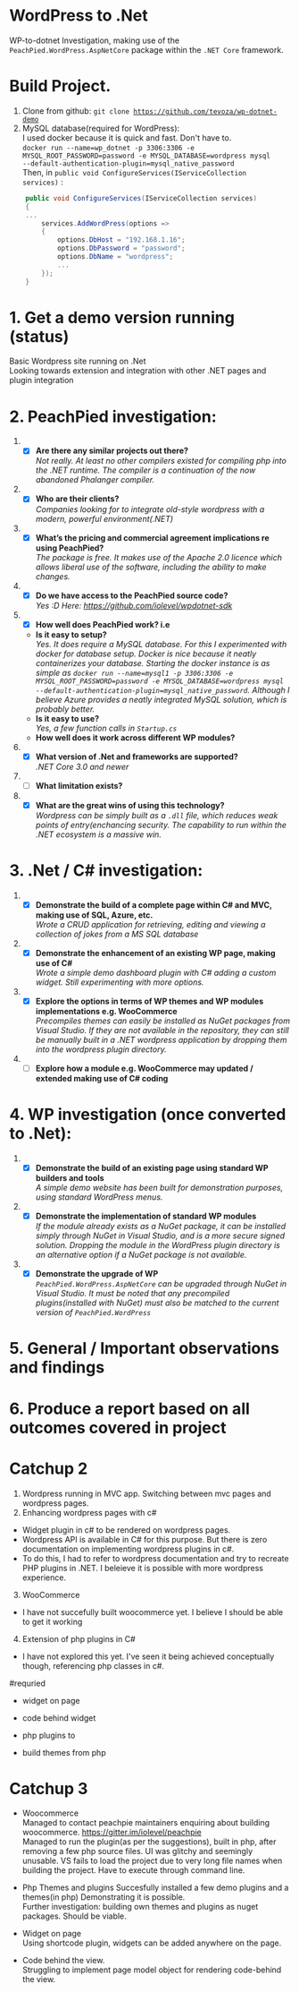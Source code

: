 ﻿# WordPress to .Net
WP-to-dotnet Investigation, making use of the <code>PeachPied.WordPress.AspNetCore</code> package within the <code>.NET Core</code> framework.

# Build Project.
1. Clone from github: <code>git clone https://github.com/tevoza/wp-dotnet-demo</code>  
2. MySQL database(required for WordPress):  
I used docker because it is quick and fast. Don't have to.  
<code>docker run --name=wp_dotnet -p 3306:3306 -e MYSQL_ROOT_PASSWORD=password -e MYSQL_DATABASE=wordpress mysql --default-authentication-plugin=mysql_native_password</code>  
Then, in <code>public void ConfigureServices(IServiceCollection services)</code> :
~~~c#
    public void ConfigureServices(IServiceCollection services)
    {
    ...
        services.AddWordPress(options =>
        {
            options.DbHost = "192.168.1.16";
            options.DbPassword = "password";
            options.DbName = "wordpress";
            ...  
        });
    }
~~~

# 1. Get a demo version running (status)
Basic Wordpress site running on .Net  
Looking towards extension and integration with other .NET pages and plugin integration

# 2. PeachPied investigation:
1. - [x] **Are there any similar projects out there?**  
    *Not really. At least no other compilers existed for compiling php into the .NET runtime. The compiler is a continuation of the now abandoned Phalanger compiler.*
2. - [x] **Who are their clients?**  
    *Companies looking for to integrate old-style wordpress with a modern, powerful environment(.NET)*
3. - [x] **What’s the pricing and commercial agreement implications re using PeachPied?**  
    *The package is free. It makes use of the Apache 2.0 licence which allows liberal use of the software, including the ability to make changes.*  
4. - [x] **Do we have access to the PeachPied source code?**  
    *Yes :D Here: https://github.com/iolevel/wpdotnet-sdk*
5. - [x] **How well does PeachPied work? i.e**  
    - **Is it easy to setup?**  
        *Yes. It does require a MySQL database. For this I experimented with docker for database setup. Docker is nice because it neatly containerizes your database. Starting the docker instance is as simple as <code>docker run --name=mysql1 -p 3306:3306 -e MYSQL_ROOT_PASSWORD=password -e MYSQL_DATABASE=wordpress mysql --default-authentication-plugin=mysql_native_password</code>. Although I believe Azure provides a neatly integrated MySQL solution, which is probably better.*
    - **Is it easy to use?**  
        *Yes, a few function calls in <code>Startup.cs</code>*    
    - **How well does it work across different WP modules?**  
6. - [x] **What version of .Net and frameworks are supported?**  
    *.NET Core 3.0 and newer*  
7. - [ ] **What limitation exists?**  
8. - [x] **What are the great wins of using this technology?**  
    *Wordpress can be simply built as a <code>.dll</code> file, which reduces weak points of entry(enchancing security. The capability to run within the .NET ecosystem is a massive win.*
# 3. .Net / C# investigation:
1. - [x] **Demonstrate the build of a complete page within C# and MVC, making use of SQL, Azure, etc.**  
    *Wrote a CRUD application for retrieving, editing and viewing a collection of jokes from a MS SQL database*  
2. - [x] **Demonstrate the enhancement of an existing WP page, making use of C#**  
   *Wrote a simple demo dashboard plugin with C# adding a custom widget. Still experimenting with more options.*
3. - [x] **Explore the options in terms of WP themes and WP modules implementations e.g. WooCommerce**  
    *Precompiles themes can easily be installed as NuGet packages from Visual Studio. If they are not available in the repository, they can still be manually built in a .NET wordpress application by dropping them into the wordpress plugin directory.*  
4. - [ ] **Explore how a module e.g. WooCommerce may updated / extended making use of C# coding**  

# 4. WP investigation (once converted to .Net):
1. - [x] **Demonstrate the build of an existing page using standard WP builders and tools**  
    *A simple demo website has been built for demonstration purposes, using standard WordPress menus.*  
2. - [x] **Demonstrate the implementation of standard WP modules**  
    *If the module already exists as a NuGet package, it can be installed simply through NuGet in Visual Studio, and is a more secure signed solution. Dropping the module in the WordPress plugin directory is an alternative option if a NuGet package is not available.*  
3. - [x] **Demonstrate the upgrade of WP**  
   *<code>PeachPied.WordPress.AspNetCore</code> can be upgraded through NuGet in Visual Studio. It must be noted that any precompiled plugins(installed with NuGet) must also be matched to the current version of <code>PeachPied.WordPress</code>*
# 5. General / Important observations and findings

# 6. Produce a report based on all outcomes covered in project

# Catchup 2  
1. Wordpress running in MVC app. Switching between mvc pages and wordpress pages.  
2. Enhancing wordpress pages with c#  
- Widget plugin in c# to be rendered on wordpress pages.  
- Wordpress API is available in C# for this purpose. But there is zero documentation on implementing wordpress plugins in c#.
- To do this, I had to refer to wordpress documentation and try to recreate PHP plugins in .NET. I beleieve it is possible with more wordpress experience.
3. WooCommerce
- I have not succefully built woocommerce yet. I believe I should be able to get it working
4. Extension of php plugins in C#
- I have not explored this yet. I've seen it being achieved conceptually though, referencing php classes in c#.

#requried
- widget on page
- code behind widget

- php plugins to 
- build themes from php

# Catchup 3  
- Woocommerce  
   Managed to contact peachpie maintainers enquiring about building woocommerce. https://gitter.im/iolevel/peachpie  
   Managed to run the plugin(as per the suggestions), built in php, after removing a few php source files. UI was glitchy and seemingly unusable. 
   VS fails to load the project due to very long file names when building the project. Have to execute through command line.
   
- Php Themes and plugins
   Succesfully installed a few demo plugins and a themes(in php) Demonstrating it is possible.  
   Further investigation: building own themes and plugins as nuget packages. Should be viable.
   
- Widget on page  
   Using shortcode plugin, widgets can be added anywhere on the page.  
   
- Code behind the view.  
   Struggling to implement page model object for rendering code-behind the view.  
